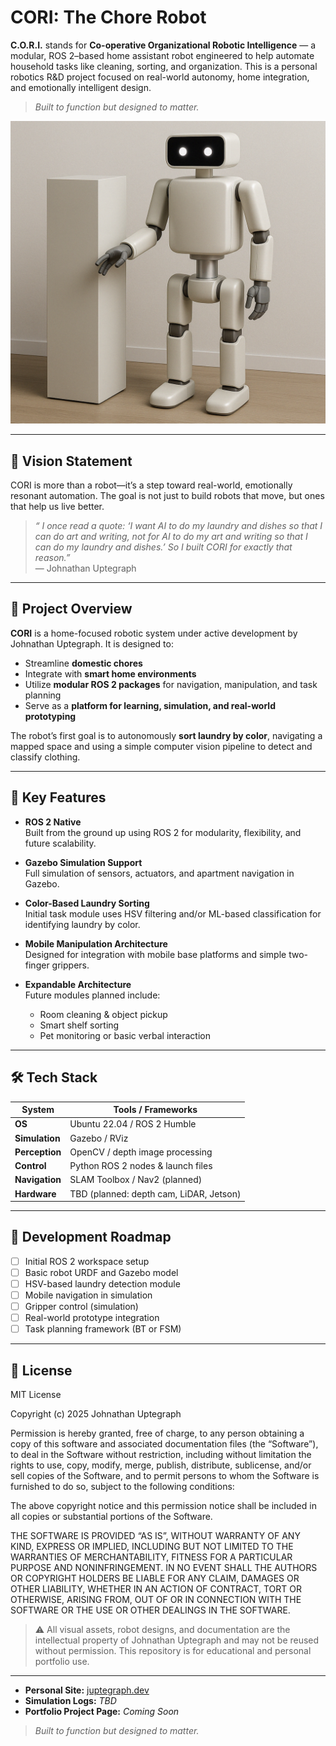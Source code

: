 # CORI: The Chore Robot

**C.O.R.I.** stands for **Co-operative Organizational Robotic Intelligence** — a modular, ROS 2–based home assistant robot engineered to help automate household tasks like cleaning, sorting, and organization. This is a personal robotics R&D project focused on real-world autonomy, home integration, and emotionally intelligent design.

> _Built to function but designed to matter._

![CORI prototype](assets/concept-art/IMG_3643.PNG)

---

## 🤖 Vision Statement

CORI is more than a robot—it’s a step toward real-world, emotionally resonant automation. The goal is not just to build robots that move, but ones that help us live better.

> _“ I once read a quote: ‘I want AI to do my laundry and dishes so that I can do art and writing, not for AI to do my art and writing so that I can do my laundry and dishes.’
So I built CORI for exactly that reason.”_  
> — Johnathan Uptegraph

---

## 🚀 Project Overview

**CORI** is a home-focused robotic system under active development by Johnathan Uptegraph. It is designed to:
- Streamline **domestic chores**
- Integrate with **smart home environments**
- Utilize **modular ROS 2 packages** for navigation, manipulation, and task planning
- Serve as a **platform for learning, simulation, and real-world prototyping**

The robot’s first goal is to autonomously **sort laundry by color**, navigating a mapped space and using a simple computer vision pipeline to detect and classify clothing.

---

## 🧠 Key Features

- **ROS 2 Native**  
  Built from the ground up using ROS 2 for modularity, flexibility, and future scalability.

- **Gazebo Simulation Support**  
  Full simulation of sensors, actuators, and apartment navigation in Gazebo.

- **Color-Based Laundry Sorting**  
  Initial task module uses HSV filtering and/or ML-based classification for identifying laundry by color.

- **Mobile Manipulation Architecture**  
  Designed for integration with mobile base platforms and simple two-finger grippers.

- **Expandable Architecture**  
  Future modules planned include:
  - Room cleaning & object pickup  
  - Smart shelf sorting  
  - Pet monitoring or basic verbal interaction  

---

## 🛠️ Tech Stack

| System       | Tools / Frameworks                       |
|--------------|-------------------------------------------|
| **OS**       | Ubuntu 22.04 / ROS 2 Humble              |
| **Simulation** | Gazebo / RViz                         |
| **Perception** | OpenCV / depth image processing       |
| **Control**  | Python ROS 2 nodes & launch files        |
| **Navigation** | SLAM Toolbox / Nav2 (planned)        |
| **Hardware** | TBD (planned: depth cam, LiDAR, Jetson) |

---

## 🔄 Development Roadmap

- [ ] Initial ROS 2 workspace setup  
- [ ] Basic robot URDF and Gazebo model  
- [ ] HSV-based laundry detection module  
- [ ] Mobile navigation in simulation  
- [ ] Gripper control (simulation)  
- [ ] Real-world prototype integration  
- [ ] Task planning framework (BT or FSM)  

---

## 📜 License

MIT License

Copyright (c) 2025 Johnathan Uptegraph

Permission is hereby granted, free of charge, to any person obtaining a copy of this software and associated documentation files (the “Software”), to deal in the Software without restriction, including without limitation the rights to use, copy, modify, merge, publish, distribute, sublicense, and/or sell copies of the Software, and to permit persons to whom the Software is furnished to do so, subject to the following conditions:

The above copyright notice and this permission notice shall be included in all copies or substantial portions of the Software.

THE SOFTWARE IS PROVIDED “AS IS”, WITHOUT WARRANTY OF ANY KIND, EXPRESS OR IMPLIED, INCLUDING BUT NOT LIMITED TO THE WARRANTIES OF MERCHANTABILITY, FITNESS FOR A PARTICULAR PURPOSE AND NONINFRINGEMENT. IN NO EVENT SHALL THE AUTHORS OR COPYRIGHT HOLDERS BE LIABLE FOR ANY CLAIM, DAMAGES OR OTHER LIABILITY, WHETHER IN AN ACTION OF CONTRACT, TORT OR OTHERWISE, ARISING FROM, OUT OF OR IN CONNECTION WITH THE SOFTWARE OR THE USE OR OTHER DEALINGS IN THE SOFTWARE.

> ⚠️ All visual assets, robot designs, and documentation are the intellectual property of Johnathan Uptegraph and may not be reused without permission. This repository is for educational and personal portfolio use.

---

- **Personal Site:** [juptegraph.dev](https://juptegraph.dev)  
- **Simulation Logs:** _TBD_  
- **Portfolio Project Page:** _Coming Soon_

> _Built to function but designed to matter._  
